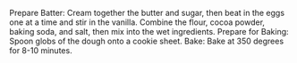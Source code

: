 Prepare Batter: Cream together the butter and sugar, then beat in the eggs one at a time and stir in the vanilla. Combine the flour, cocoa powder, baking soda, and salt, then mix into the wet ingredients.
Prepare for Baking: Spoon globs of the dough onto a cookie sheet.
Bake: Bake at 350 degrees for 8-10 minutes.